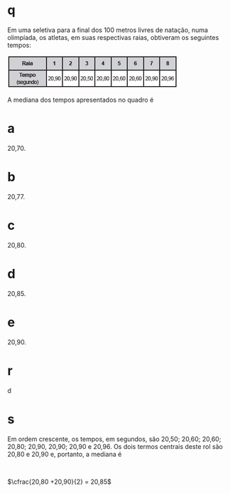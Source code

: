 # q
Em uma seletiva para a final dos 100 metros livres de natação, numa olimpíada, os atletas, em suas respectivas raias, obtiveram os seguintes tempos:

![](b8b4557a-39ba-78ba-6dee-2c57d5c75669.png)

A mediana dos tempos apresentados no quadro é

# a
20,70.

# b
20,77.

# c
20,80.

# d
20,85.

# e
20,90.

# r
d

# s
Em ordem crescente, os tempos, em segundos, são 20,50; 20,60; 20,60; 20,80; 20,90, 20,90; 20,90 e 20,96. Os dois termos centrais deste rol são 20,80 e 20,90 e, portanto, a mediana é

 

$\cfrac{20,80 +20,90}{2} = 20,85$
